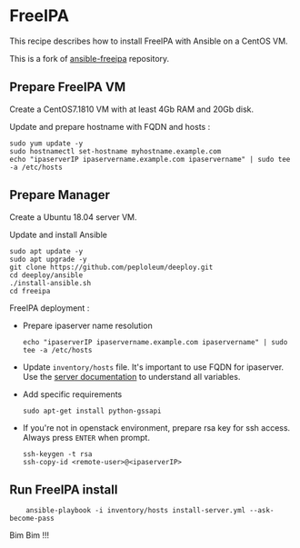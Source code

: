 # FreeIPA

This recipe describes how to install FreeIPA with Ansible on a CentOS VM.

This is a fork of [ansible-freeipa](https://github.com/freeipa/ansible-freeipa) repository.

## Prepare FreeIPA VM

Create a CentOS7.1810 VM with at least 4Gb RAM and 20Gb disk.

Update and prepare hostname with FQDN and hosts :

    sudo yum update -y
    sudo hostnamectl set-hostname myhostname.example.com
    echo "ipaserverIP ipaservername.example.com ipaservername" | sudo tee -a /etc/hosts

## Prepare Manager

Create a Ubuntu 18.04 server VM.

Update and install Ansible

    sudo apt update -y
    sudo apt upgrade -y
    git clone https://github.com/peploleum/deeploy.git
    cd deeploy/ansible
    ./install-ansible.sh
    cd freeipa
    
FreeIPA deployment :

* Prepare ipaserver name resolution

      echo "ipaserverIP ipaservername.example.com ipaservername" | sudo tee -a /etc/hosts

* Update `inventory/hosts` file. It's important to use FQDN for ipaserver. Use the [server documentation](docs/SERVER.md) to understand all variables.

* Add specific requirements

      sudo apt-get install python-gssapi
    
* If you're not in openstack environment, prepare rsa key for ssh access. Always press `ENTER` when prompt.
      
      ssh-keygen -t rsa
      ssh-copy-id <remote-user>@<ipaserverIP>
  
## Run FreeIPA install
  
        ansible-playbook -i inventory/hosts install-server.yml --ask-become-pass
 
 Bim Bim !!!
 
